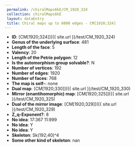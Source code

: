 ```yaml
--- 
 permalink: /chiralMaps6kE/CM_1920_324 
 collection: chiralMaps6kE
 layout: dataEntry
 title: Chiral maps up to 6000 edges - CM[1920;324]
---
```


- **ID**: [CM[1920;324]]({{ site.url }}/test/CM_1920_324)
- **Genus of the underlying surface**: 481
- **Length of the face**: 5
- **Valency**: 20
- **Length of the Petrie polygon**: 12
- **Is the automorphism group solvable?**: N
- **Number of vertices**: 192
- **Number of edges**: 1920
- **Number of faces**: 768
- **The map is self-**: none
- **Dual map**: [CM[1920;330]]({{ site.url }}/test/CM_1920_330)
- **Mirror (enantihomorphic) map**: [CM[1920;325]]({{ site.url }}/test/CM_1920_325)
- **Dual of the mirror image**: [CM[1920;329]]({{ site.url }}/test/CM_1920_329)
- **Z_q-Exponent?**: 8
- **No idea**:  17:367 11:999
- **No idea**: Y
- **No idea**: Y
- **Skeleton**: Sk(192;40)^4
- **Some other kind of skeleton**: nan
